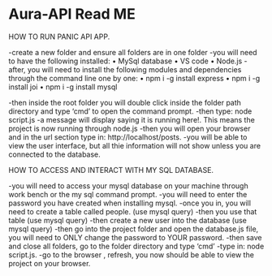 
  # Aura-API Read ME 

HOW TO RUN PANIC API APP.

-create a new folder and ensure all folders are in one folder
-you will need to have the following installed:
•	MySql database
•	VS code
•	Node.js
-after, you will need to install the following modules and dependencies through the command line one by one:
•	npm i -g install express
•	npm i -g install joi
•	npm i -g install mysql

-then inside the root folder you will double click inside the folder path directory and type ‘cmd’ to open the command prompt.
-then type: node script.js
-a message will display saying it is running here!. This means the project is now running through node.js
-then you will open your browser and in the url section type in: http://localhost/posts.
-you will be able to view the user interface, but all thie information will not show unless you are connected to the database.


HOW TO ACCESS AND INTERACT WITH MY SQL DATABASE.

-you will need to access your mysql database on your machine through work bench or the my sql command prompt.
-you will need to enter the password you have created when installing mysql.
-once you in, you will need to create a table called people. (use mysql query)
-then you use that table (use mysql query)
-then create a new user into the database (use mysql query)
-then go into the project folder and open the database.js file, you will need to ONLY change the password to YOUR password.
-then save and close all folders, go to the folder directory and type ‘cmd’ 
-type in: node script.js.
-go to the browser , refresh, you now should be able to view the project on your browser.



